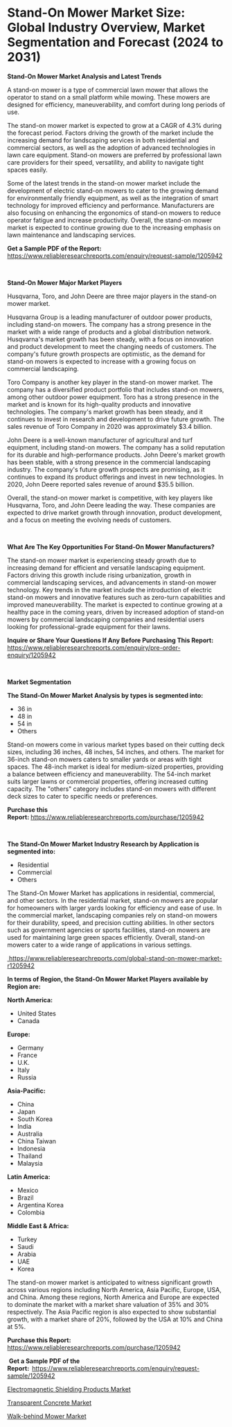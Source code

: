 <p><h1>Stand-On Mower Market Size: Global Industry Overview, Market Segmentation and Forecast (2024 to 2031)</h1></p><p><strong>Stand-On Mower Market Analysis and Latest Trends</strong></p>
<p><p>A stand-on mower is a type of commercial lawn mower that allows the operator to stand on a small platform while mowing. These mowers are designed for efficiency, maneuverability, and comfort during long periods of use.</p><p>The stand-on mower market is expected to grow at a CAGR of 4.3% during the forecast period. Factors driving the growth of the market include the increasing demand for landscaping services in both residential and commercial sectors, as well as the adoption of advanced technologies in lawn care equipment. Stand-on mowers are preferred by professional lawn care providers for their speed, versatility, and ability to navigate tight spaces easily.</p><p>Some of the latest trends in the stand-on mower market include the development of electric stand-on mowers to cater to the growing demand for environmentally friendly equipment, as well as the integration of smart technology for improved efficiency and performance. Manufacturers are also focusing on enhancing the ergonomics of stand-on mowers to reduce operator fatigue and increase productivity. Overall, the stand-on mower market is expected to continue growing due to the increasing emphasis on lawn maintenance and landscaping services.</p></p>
<p><strong>Get a Sample PDF of the Report:&nbsp;</strong> <a href="https://www.reliableresearchreports.com/enquiry/request-sample/1205942">https://www.reliableresearchreports.com/enquiry/request-sample/1205942</a></p>
<p>&nbsp;</p>
<p><strong>Stand-On Mower Major Market Players</strong></p>
<p><p>Husqvarna, Toro, and John Deere are three major players in the stand-on mower market. </p><p>Husqvarna Group is a leading manufacturer of outdoor power products, including stand-on mowers. The company has a strong presence in the market with a wide range of products and a global distribution network. Husqvarna's market growth has been steady, with a focus on innovation and product development to meet the changing needs of customers. The company's future growth prospects are optimistic, as the demand for stand-on mowers is expected to increase with a growing focus on commercial landscaping.</p><p>Toro Company is another key player in the stand-on mower market. The company has a diversified product portfolio that includes stand-on mowers, among other outdoor power equipment. Toro has a strong presence in the market and is known for its high-quality products and innovative technologies. The company's market growth has been steady, and it continues to invest in research and development to drive future growth. The sales revenue of Toro Company in 2020 was approximately $3.4 billion.</p><p>John Deere is a well-known manufacturer of agricultural and turf equipment, including stand-on mowers. The company has a solid reputation for its durable and high-performance products. John Deere's market growth has been stable, with a strong presence in the commercial landscaping industry. The company's future growth prospects are promising, as it continues to expand its product offerings and invest in new technologies. In 2020, John Deere reported sales revenue of around $35.5 billion.</p><p>Overall, the stand-on mower market is competitive, with key players like Husqvarna, Toro, and John Deere leading the way. These companies are expected to drive market growth through innovation, product development, and a focus on meeting the evolving needs of customers.</p></p>
<p>&nbsp;</p>
<p><strong>What Are The Key Opportunities For Stand-On Mower Manufacturers?</strong></p>
<p><p>The stand-on mower market is experiencing steady growth due to increasing demand for efficient and versatile landscaping equipment. Factors driving this growth include rising urbanization, growth in commercial landscaping services, and advancements in stand-on mower technology. Key trends in the market include the introduction of electric stand-on mowers and innovative features such as zero-turn capabilities and improved maneuverability. The market is expected to continue growing at a healthy pace in the coming years, driven by increased adoption of stand-on mowers by commercial landscaping companies and residential users looking for professional-grade equipment for their lawns.</p></p>
<p><strong>Inquire or Share Your Questions If Any Before Purchasing This Report:</strong> <a href="https://www.reliableresearchreports.com/enquiry/pre-order-enquiry/1205942">https://www.reliableresearchreports.com/enquiry/pre-order-enquiry/1205942</a></p>
<p>&nbsp;</p>
<p><strong>Market Segmentation</strong></p>
<p><strong>The Stand-On Mower Market Analysis by types is segmented into:</strong></p>
<p><ul><li>36 in</li><li>48 in</li><li>54 in</li><li>Others</li></ul></p>
<p><p>Stand-on mowers come in various market types based on their cutting deck sizes, including 36 inches, 48 inches, 54 inches, and others. The market for 36-inch stand-on mowers caters to smaller yards or areas with tight spaces. The 48-inch market is ideal for medium-sized properties, providing a balance between efficiency and maneuverability. The 54-inch market suits larger lawns or commercial properties, offering increased cutting capacity. The "others" category includes stand-on mowers with different deck sizes to cater to specific needs or preferences.</p></p>
<p><strong>Purchase this Report:&nbsp;</strong><a href="https://www.reliableresearchreports.com/purchase/1205942">https://www.reliableresearchreports.com/purchase/1205942</a></p>
<p>&nbsp;</p>
<p><strong>The Stand-On Mower Market Industry Research by Application is segmented into:</strong></p>
<p><ul><li>Residential</li><li>Commercial</li><li>Others</li></ul></p>
<p><p>The Stand-On Mower Market has applications in residential, commercial, and other sectors. In the residential market, stand-on mowers are popular for homeowners with larger yards looking for efficiency and ease of use. In the commercial market, landscaping companies rely on stand-on mowers for their durability, speed, and precision cutting abilities. In other sectors such as government agencies or sports facilities, stand-on mowers are used for maintaining large green spaces efficiently. Overall, stand-on mowers cater to a wide range of applications in various settings.</p></p>
<p><a href="https://www.reliableresearchreports.com/global-stand-on-mower-market-r1205942">&nbsp;https://www.reliableresearchreports.com/global-stand-on-mower-market-r1205942</a></p>
<p><strong>In terms of Region, the Stand-On Mower Market Players available by Region are:</strong></p>
<p>
    <p> <strong> North America: </strong>
        <ul>
            <li>United States</li>
            <li>Canada</li>
        </ul>
        </p> 
    <p> <strong> Europe: </strong>
        <ul>
            <li>Germany</li>
            <li>France</li>
            <li>U.K.</li>
            <li>Italy</li>
            <li>Russia</li>
        </ul>
        </p> 
    <p> <strong> Asia-Pacific: </strong>
        <ul>
            <li>China</li>
            <li>Japan</li>
            <li>South Korea</li>
            <li>India</li>
            <li>Australia</li>
            <li>China Taiwan</li>
            <li>Indonesia</li>
            <li>Thailand</li>
            <li>Malaysia</li>
        </ul>
        </p> 
    <p> <strong> Latin America: </strong>
        <ul>
            <li>Mexico</li>
            <li>Brazil</li>
            <li>Argentina Korea</li>
            <li>Colombia</li>
        </ul>
        </p> 
    <p> <strong> Middle East & Africa: </strong>
        <ul>
            <li>Turkey</li>
            <li>Saudi</li>
            <li>Arabia</li>
            <li>UAE</li>
            <li>Korea</li>
        </ul>
    </p>
    </p>
<p><p>The stand-on mower market is anticipated to witness significant growth across various regions including North America, Asia Pacific, Europe, USA, and China. Among these regions, North America and Europe are expected to dominate the market with a market share valuation of 35% and 30% respectively. The Asia Pacific region is also expected to show substantial growth, with a market share of 20%, followed by the USA at 10% and China at 5%.</p></p>
<p><strong>Purchase this Report: </strong><a href="https://www.reliableresearchreports.com/purchase/1205942">https://www.reliableresearchreports.com/purchase/1205942</a></p>
<p>&nbsp;<strong>Get a Sample PDF of the Report:&nbsp;&nbsp;</strong><a href="https://www.reliableresearchreports.com/enquiry/request-sample/1205942">https://www.reliableresearchreports.com/enquiry/request-sample/1205942</a></p>
<p><strong></strong></p>
<p><p><a href="https://metal-farmhouse-e95.notion.site/Electromagnetic-Shielding-Products-Market-Comprehensive-Assessment-by-Type-Application-and-Geogra-74ec6e456631420c9675f87cb8aceb16">Electromagnetic Shielding Products Market</a></p><p><a href="https://crocus-run-b5a.notion.site/Transparent-Concrete-Market-Analysis-and-Sze-Forecasted-for-period-from-2024-to-2031-705ef27d140b43709f271d1878c87378">Transparent Concrete Market</a></p><p><a href="https://github.com/dimitrishawkinswaynenp91rgz/Market-Research-Report-List-2/blob/main/walk-behind-mower-market.md">Walk-behind Mower Market</a></p></p>
